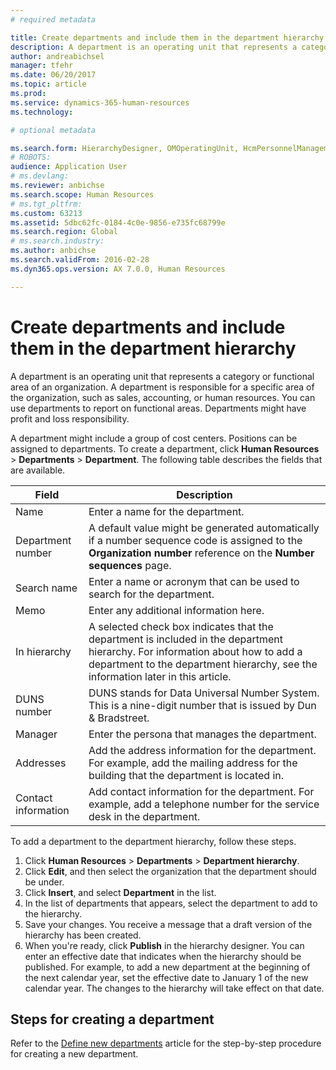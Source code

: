 ```yaml
---
# required metadata

title: Create departments and include them in the department hierarchy
description: A department is an operating unit that represents a category or functional area of an organization. A department is responsible for a specific area of the organization, such as sales, accounting, or human resources. You can use departments to report on functional areas. Departments might have profit and loss responsibility.
author: andreabichsel
manager: tfehr
ms.date: 06/20/2017
ms.topic: article
ms.prod: 
ms.service: dynamics-365-human-resources
ms.technology: 

# optional metadata

ms.search.form: HierarchyDesigner, OMOperatingUnit, HcmPersonnelManagementWorkspace
# ROBOTS: 
audience: Application User
# ms.devlang: 
ms.reviewer: anbichse
ms.search.scope: Human Resources
# ms.tgt_pltfrm: 
ms.custom: 63213
ms.assetid: 5dbc62fc-0184-4c0e-9856-e735fc68799e
ms.search.region: Global
# ms.search.industry: 
ms.author: anbichse
ms.search.validFrom: 2016-02-28
ms.dyn365.ops.version: AX 7.0.0, Human Resources

---
```


# Create departments and include them in the department hierarchy

A department is an operating unit that represents a category or functional area of an organization. A department is responsible for a specific area of the organization, such as sales, accounting, or human resources. You can use departments to report on functional areas. Departments might have profit and loss responsibility.

A department might include a group of cost centers. Positions can be assigned to departments. To create a department, click **Human Resources** &gt; **Departments** &gt; **Department**. The following table describes the fields that are available.

| Field               | Description                                                                                                                                                                                                       |
|---------------------|-------------------------------------------------------------------------------------------------------------------------------------------------------------------------------------------------------------------|
| Name                | Enter a name for the department.                                                                                                                                                                                  |
| Department number   | A default value might be generated automatically if a number sequence code is assigned to the **Organization number** reference on the **Number sequences** page.                                                 |
| Search name         | Enter a name or acronym that can be used to search for the department.                                                                                                                                            |
| Memo                | Enter any additional information here.                                                                                                                                                                            |
| In hierarchy        | A selected check box indicates that the department is included in the department hierarchy. For information about how to add a department to the department hierarchy, see the information later in this article. |
| DUNS number         | DUNS stands for Data Universal Number System. This is a nine-digit number that is issued by Dun & Bradstreet.                                                                                                     |
| Manager             | Enter the persona that manages the department.                                                                                                                                                                    |
| Addresses           | Add the address information for the department. For example, add the mailing address for the building that the department is located in.                                                                          |
| Contact information | Add contact information for the department. For example, add a telephone number for the service desk in the department.                                                                                           |

To add a department to the department hierarchy, follow these steps.

1.  Click **Human Resources** &gt; **Departments** &gt; **Department hierarchy**.
2.  Click **Edit**, and then select the organization that the department should be under.
3.  Click **Insert**, and select **Department** in the list.
4.  In the list of departments that appears, select the department to add to the hierarchy.
5.  Save your changes. You receive a message that a draft version of the hierarchy has been created.
6.  When you're ready, click **Publish** in the hierarchy designer. You can enter an effective date that indicates when the hierarchy should be published. For example, to add a new department at the beginning of the next calendar year, set the effective date to January 1 of the new calendar year. The changes to the hierarchy will take effect on that date.

## Steps for creating a department
Refer to the [Define new departments](../fin-and-ops/hr/tasks/define-new-departments.md) article for the step-by-step procedure for creating a new department. 

